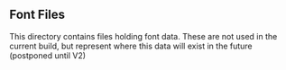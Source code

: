 ## Font Files

This directory contains files holding font data. These are not used in the current build, but represent where this data will exist in the future (postponed until V2)